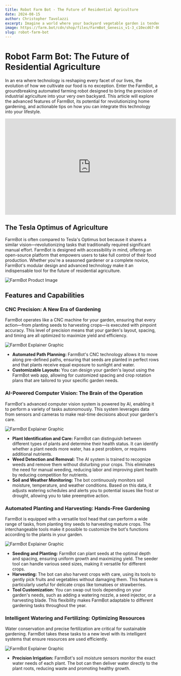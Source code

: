 ```yaml
---
title: Robot Farm Bot - The Future of Residential Agriculture
date: 2024-08-15
author: Christopher Tavolazzi
excerpt: Imagine a world where your backyard vegetable garden is tended by an AI-powered robot, ensuring a bountiful harvest with minimal effort. Welcome to the era of the Robot Farm Bot.
image: https://farm.bot/cdn/shop/files/FarmBot_Genesis_v1-3_c10ecd67-00ed-4ae1-a32e-111f11312655_2049x1365.jpg?v=1697756943
slug: robot-farm-bot
---
```


<script>
  import { onMount } from 'svelte';
  let mounted = false;

  onMount(() => {
    mounted = true;
  });
</script>

# Robot Farm Bot: The Future of Residential Agriculture

In an era where technology is reshaping every facet of our lives, the evolution of how we cultivate our food is no exception. Enter the FarmBot, a groundbreaking automated farming robot designed to bring the precision of industrial agriculture into your very own backyard. This article will explore the advanced features of FarmBot, its potential for revolutionizing home gardening, and actionable tips on how you can integrate this technology into your lifestyle.

<iframe width="560" height="315" src="https://www.youtube.com/embed/uNkADHZStDE?si=xzoDzlOCxTb7NEyS" title="YouTube video player" frameborder="0" allow="accelerometer; autoplay; clipboard-write; encrypted-media; gyroscope; picture-in-picture; web-share" referrerpolicy="strict-origin-when-cross-origin" allowfullscreen></iframe>

## The Tesla Optimus of Agriculture

FarmBot is often compared to Tesla's Optimus bot because it shares a similar vision—revolutionizing tasks that traditionally required significant manual effort. FarmBot is designed with accessibility in mind, offering an open-source platform that empowers users to take full control of their food production. Whether you're a seasoned gardener or a complete novice, FarmBot's modular design and advanced technology make it an indispensable tool for the future of residential agriculture.

![FarmBot Product Image](https://farm.bot/cdn/shop/files/high_res_2544835d-d68d-474c-be32-20b51fa2aa77_960x540.jpg?v=1697756943)

## Features and Capabilities

### CNC Precision: A New Era of Gardening

FarmBot operates like a CNC machine for your garden, ensuring that every action—from planting seeds to harvesting crops—is executed with pinpoint accuracy. This level of precision means that your garden's layout, spacing, and timing are all optimized to maximize yield and efficiency.

![FarmBot Explainer Graphic](https://farm.bot/cdn/shop/files/ScreenShot2021-04-09at9.54.40AM_1f2ba90d-e5fb-4735-bd5d-2241e26e644e_1828x1344.png?v=1697756944)

- **Automated Path Planning:** FarmBot's CNC technology allows it to move along pre-defined paths, ensuring that seeds are planted in perfect rows and that plants receive equal exposure to sunlight and water.
- **Customizable Layouts:** You can design your garden's layout using the FarmBot web app, allowing for customized spacing and crop rotation plans that are tailored to your specific garden needs.

### AI-Powered Computer Vision: The Brain of the Operation

FarmBot's advanced computer vision system is powered by AI, enabling it to perform a variety of tasks autonomously. This system leverages data from sensors and cameras to make real-time decisions about your garden's care.

![FarmBot Explainer Graphic](https://farm.bot/cdn/shop/files/ScreenShot2021-04-09at9.51.08AM_31e010c4-6197-4508-98a5-200faffc5822_781x938.png?v=1697756945)

- **Plant Identification and Care:** FarmBot can distinguish between different types of plants and determine their health status. It can identify whether a plant needs more water, has a pest problem, or requires additional nutrients.
- **Weed Detection and Removal:** The AI system is trained to recognize weeds and remove them without disturbing your crops. This eliminates the need for manual weeding, reducing labor and improving plant health by reducing competition for nutrients.
- **Soil and Weather Monitoring:** The bot continuously monitors soil moisture, temperature, and weather conditions. Based on this data, it adjusts watering schedules and alerts you to potential issues like frost or drought, allowing you to take preemptive action.

### Automated Planting and Harvesting: Hands-Free Gardening

FarmBot is equipped with a versatile tool head that can perform a wide range of tasks, from planting tiny seeds to harvesting mature crops. The interchangeable tools make it possible to customize the bot's functions according to the plants in your garden.

![FarmBot Explainer Graphic](https://farm.bot/cdn/shop/files/ScreenShot2021-04-09at9.51.14AM_294b6037-fe4c-46ec-8011-9166412e63b8_786x917.png?v=1697756945)

- **Seeding and Planting:** FarmBot can plant seeds at the optimal depth and spacing, ensuring uniform growth and maximizing yield. The seeder tool can handle various seed sizes, making it versatile for different crops.
- **Harvesting:** The bot can also harvest crops with care, using its tools to gently pick fruits and vegetables without damaging them. This feature is particularly useful for delicate crops like tomatoes or strawberries.
- **Tool Customization:** You can swap out tools depending on your garden's needs, such as adding a watering nozzle, a seed injector, or a harvesting blade. This flexibility makes FarmBot adaptable to different gardening tasks throughout the year.

### Intelligent Watering and Fertilizing: Optimizing Resources

Water conservation and precise fertilization are critical for sustainable gardening. FarmBot takes these tasks to a new level with its intelligent systems that ensure resources are used efficiently.

![FarmBot Explainer Graphic](https://farm.bot/cdn/shop/files/ScreenShot2021-04-09at9.51.25AM_97f09f87-7903-4371-8fb6-75ed177971b7_801x931.png?v=1697756945)

- **Precision Irrigation:** FarmBot's soil moisture sensors monitor the exact water needs of each plant. The bot can then deliver water directly to the plant roots, reducing waste and promoting healthy growth.